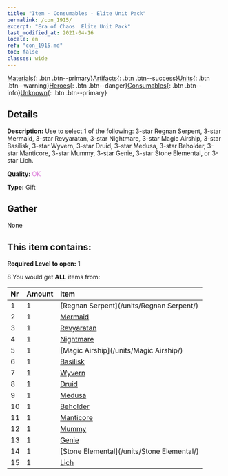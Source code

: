 ```yaml
---
title: "Item - Consumables - Elite Unit Pack"
permalink: /con_1915/
excerpt: "Era of Chaos  Elite Unit Pack"
last_modified_at: 2021-04-16
locale: en
ref: "con_1915.md"
toc: false
classes: wide
---
```

 [Materials](/Items/){: .btn .btn--primary}[Artifacts](/Items/Artifacts/){: .btn .btn--success}[Units](/Items/Units/){: .btn .btn--warning}[Heroes](/Items/Heroes/){: .btn .btn--danger}[Consumables](/Items/Consumables/){: .btn .btn--info}[Unknown](/Items/Unknown/){: .btn .btn--primary}

## Details
 **Description:** Use to select 1 of the following: 3-star Regnan Serpent, 3-star Mermaid, 3-star Revyaratan, 3-star Nightmare, 3-star Magic Airship, 3-star Basilisk, 3-star Wyvern, 3-star Druid, 3-star Medusa, 3-star Beholder, 3-star Manticore, 3-star Mummy, 3-star Genie, 3-star Stone Elemental, or 3-star Lich.

 **Quality:** <span style="color: #DA70D6">OK</span>

 **Type:** Gift

## Gather

  None

## This item contains:

 **Required Level to open:** 1

 8 You would get **ALL** items  from:

  | Nr | Amount |     Item    |
  |:---|:-------|:------------|
  | 1 | 1 | [Regnan Serpent](/units/Regnan Serpent/) |  | 
  | 2 | 1 | [Mermaid](/units/Mermaid/) |  | 
  | 3 | 1 | [Revyaratan](/units/Revyaratan/) |  | 
  | 4 | 1 | [Nightmare](/units/Nightmare/) |  | 
  | 5 | 1 | [Magic Airship](/units/Magic Airship/) |  | 
  | 6 | 1 | [Basilisk](/units/Basilisk/) |  | 
  | 7 | 1 | [Wyvern](/units/Wyvern/) |  | 
  | 8 | 1 | [Druid](/units/Druid/) |  | 
  | 9 | 1 | [Medusa](/units/Medusa/) |  | 
  | 10 | 1 | [Beholder](/units/Beholder/) |  | 
  | 11 | 1 | [Manticore](/units/Manticore/) |  | 
  | 12 | 1 | [Mummy](/units/Mummy/) |  | 
  | 13 | 1 | [Genie](/units/Genie/) |  | 
  | 14 | 1 | [Stone Elemental](/units/Stone Elemental/) |  | 
  | 15 | 1 | [Lich](/units/Lich/) |  | 
